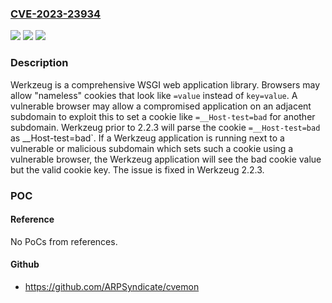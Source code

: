 ### [CVE-2023-23934](https://cve.mitre.org/cgi-bin/cvename.cgi?name=CVE-2023-23934)
![](https://img.shields.io/static/v1?label=Product&message=werkzeug&color=blue)
![](https://img.shields.io/static/v1?label=Version&message=%3D%20%3C%202.2.3%20&color=brighgreen)
![](https://img.shields.io/static/v1?label=Vulnerability&message=CWE-20%3A%20Improper%20Input%20Validation&color=brighgreen)

### Description

Werkzeug is a comprehensive WSGI web application library. Browsers may allow "nameless" cookies that look like `=value` instead of `key=value`. A vulnerable browser may allow a compromised application on an adjacent subdomain to exploit this to set a cookie like `=__Host-test=bad` for another subdomain. Werkzeug prior to 2.2.3 will parse the cookie `=__Host-test=bad` as __Host-test=bad`. If a Werkzeug application is running next to a vulnerable or malicious subdomain which sets such a cookie using a vulnerable browser, the Werkzeug application will see the bad cookie value but the valid cookie key. The issue is fixed in Werkzeug 2.2.3.

### POC

#### Reference
No PoCs from references.

#### Github
- https://github.com/ARPSyndicate/cvemon

